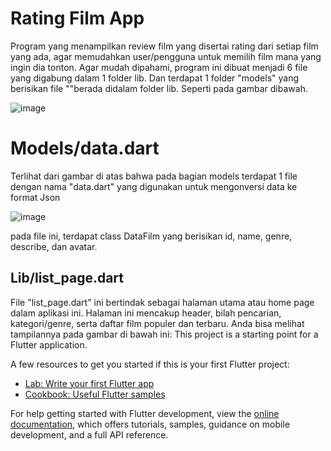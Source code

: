 # Rating Film App 
Program yang menampilkan review film yang disertai rating dari setiap film yang ada, agar memudahkan user/pengguna untuk memilih film mana yang ingin dia tonton. Agar mudah dipahami, program ini dibuat menjadi 6 file yang digabung dalam 1 folder lib. Dan terdapat 1 folder "models" yang berisikan file ""berada didalam folder lib. Seperti pada gambar dibawah.

![image](https://github.com/muzzammilrahmat/rating_film_app/assets/148456233/2d5a9527-5490-4c98-934e-68788ac70bb6)

# Models/data.dart

Terlihat dari gambar di atas bahwa pada bagian models terdapat 1 file dengan nama "data.dart" yang digunakan untuk mengonversi data ke format Json

![image](https://github.com/muzzammilrahmat/rating_film_app/assets/148456233/4f0f8ca5-cd33-4cfc-b686-be2e6c24f966)

pada file ini, terdapat class DataFilm yang berisikan id, name, genre, describe, dan avatar.


## Lib/list_page.dart
File "list_page.dart" ini bertindak sebagai halaman utama atau home page dalam aplikasi ini. Halaman ini mencakup header, bilah pencarian, kategori/genre, serta daftar film populer dan terbaru. Anda bisa melihat tampilannya pada gambar di bawah ini:
This project is a starting point for a Flutter application.

A few resources to get you started if this is your first Flutter project:

- [Lab: Write your first Flutter app](https://docs.flutter.dev/get-started/codelab)
- [Cookbook: Useful Flutter samples](https://docs.flutter.dev/cookbook)

For help getting started with Flutter development, view the
[online documentation](https://docs.flutter.dev/), which offers tutorials,
samples, guidance on mobile development, and a full API reference.
